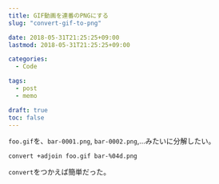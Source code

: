 ```yaml
---
title: GIF動画を連番のPNGにする
slug: "convert-gif-to-png"

date: 2018-05-31T21:25:25+09:00
lastmod: 2018-05-31T21:25:25+09:00

categories:
  - Code

tags:
  - post
  - memo

draft: true
toc: false
---
```


`foo.gif`を、`bar-0001.png`, `bar-0002.png`,...みたいに分解したい。
```
convert +adjoin foo.gif bar-%04d.png
```
`convert`をつかえば簡単だった。

